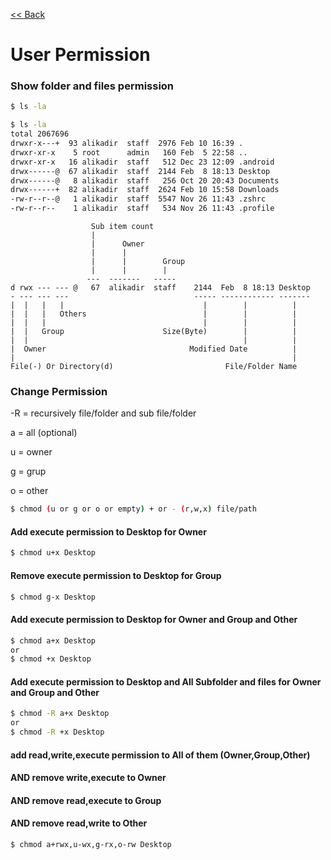 [<< Back](README.md)

# User Permission

### Show folder and files permission
```bash
$ ls -la
```
```bash
$ ls -la
total 2067696
drwxr-x---+  93 alikadir  staff  2976 Feb 10 16:39 .
drwxr-xr-x    5 root      admin   160 Feb  5 22:58 ..
drwxr-xr-x   16 alikadir  staff   512 Dec 23 12:09 .android
drwx------@  67 alikadir  staff  2144 Feb  8 18:13 Desktop
drwx------@   8 alikadir  staff   256 Oct 20 20:43 Documents
drwx------+  82 alikadir  staff  2624 Feb 10 15:58 Downloads
-rw-r--r--@   1 alikadir  staff  5547 Nov 26 11:43 .zshrc
-rw-r--r--    1 alikadir  staff   534 Nov 26 11:43 .profile
```

```
                  Sub item count
                  |
                  |      Owner
                  |      |        
                  |      |        Group
                  |      |        |
                 ---  -------   -----
d rwx --- --- @   67  alikadir  staff    2144  Feb  8 18:13 Desktop
- --- --- ---                            ----- ------------ -------
|  |   |   |                               |        |          |
|  |   |   Others                          |        |          |
|  |   |                                   |        |          |
|  |   Group                      Size(Byte)        |          |
|  |                                                |          |
|  Owner                                Modified Date          |
|                                                              |
File(-) Or Directory(d)                         File/Folder Name 
```


### Change Permission
-R = recursively file/folder and sub file/folder

a = all (optional)

u = owner 

g = grup

o = other

```bash
$ chmod (u or g or o or empty) + or - (r,w,x) file/path
```
#### Add execute permission to Desktop for Owner 
```bash
$ chmod u+x Desktop
```
#### Remove execute permission to Desktop for Group 
```bash
$ chmod g-x Desktop
```
#### Add execute permission to Desktop for Owner and Group and Other 
```bash
$ chmod a+x Desktop
or
$ chmod +x Desktop
```
#### Add execute permission to Desktop and All Subfolder and files for Owner and Group and Other 
```bash
$ chmod -R a+x Desktop
or 
$ chmod -R +x Desktop
```
#### add read,write,execute permission to All of them (Owner,Group,Other) 
#### AND remove write,execute to Owner 
#### AND remove read,execute to Group 
#### AND remove read,write to Other
```bash
$ chmod a+rwx,u-wx,g-rx,o-rw Desktop
```
